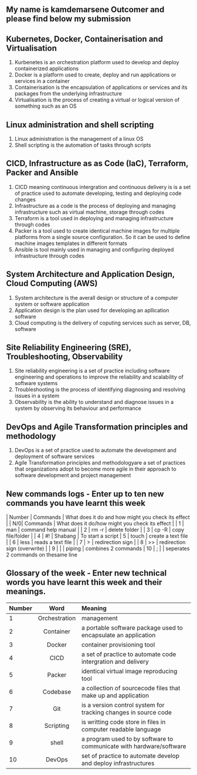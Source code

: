 ## My name is kamdemarsene Outcomer and please find below my submission

## Kubernetes, Docker, Containerisation and Virtualisation

1. Kurbenetes is an orchestration platform used to develop and deploy containerized applications 
2. Docker is a platform used to create, deploy and run applications or services in a container
3. Containerisation is the encapsulation of applications or services and its packages from the underlying infrastructure
4. Virtualisation is the process of creating a virtual or logical version of something such as an OS

## Linux administration and shell scripting

1. Linux administration is the management of a linux OS
2. Shell scripting is the automation of tasks through scripts 

## CICD, Infrastructure as as Code (IaC), Terraform, Packer and Ansible

1. CICD meaning continuous intergration and continuous delivery is is a set of practice used to automate developing, testing and deploying code changes
2. Infrastructure as a code is the process of deploying and managing infrastructure such as virtual machine, storage through codes
3. Terraform is a tool used in deploying and managing infrastructure through codes
4. Packer is a tool used to create identical machine images for multiple platforms from a single source configuration. So it can be used to define machine images templates in different formats 
5. Ansible is tool mainly used in managing and configuring deployed infrastructure through codes 

## System Architecture and Application Design, Cloud Computing (AWS)

1. System architecture is the averall design or structure of a computer system or software application
2. Application design is the plan used for developing an apllication software
3. Cloud computing is the delivery of coputing services such as server, DB, software

## Site Reliability Engineering (SRE), Troubleshooting, Observability

1. Site reliability engineering is a set of practice including software engineering and operations to improve the reliability and scalability of software systems
2. Troubleshooting is the process of identifying diagnosing and resolving issues in a system
3. Observability is the ability to understand  and diagnose issues in a system by observing its behaviour and performance


## DevOps and Agile Transformation principles and methodology

1. DevOps is a set of practice used to automate the development and deployment of software services
2. Agile Transformation principles and methodologyare a set of practices that organizations adopt to become more agile in their approach to software development and project management


## New commands logs - Enter up to ten new commands you have learnt this week

| Number      | Commands | What does it do and how might you check its effect     |
| N/0| Commands       | What does it do/how might you check its effect |
| 1  | man        | command help manual   |
| 2  | rm -r   | delete folder   |
| 3  | cp -R       | copy file/folder   |
| 4  | #!       | Shabang   | To start a script
| 5  | touch       | create a text file   |
| 6  | less      | reads a text file   |
| 7  |   >     | redirection sign   |
| 8  | >>      | redirection sign (overwrite)   |
| 9  |   |    | piping   | combines 2 commands
| 10 | ;      |    | seperates 2 commands on thesame line

## Glossary of the week - Enter new technical words you have learnt this week and their meanings.

| Number   | Word | Meaning     |
| :---     | :----:   |  :---  |
| 1  | Orchestration       | management   |
| 2  | Container       | a portable software package used to encapsulate an application   |
| 3  | Docker      | container provisioning tool   |
| 4  | CICD       | a set of practice to automate code intergration and delivery  |
| 5  | Packer       | identical virtual image reproducing tool  |
| 6  | Codebase       | a collection of sourcecode files that make up and application   |
| 7  | Git       | is a version control system for tracking changes in source code  |
| 8  | Scripting       | is writting code store in files in computer readable language   |
| 9  | shell      | a program used to by software to communicate with hardware/software   |
| 10 | DevOps       | set of practice to automate develop and deploy infrastructures   |

